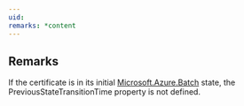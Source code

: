 ```yaml
---
uid: 
remarks: *content
---
```

## Remarks  
 If the certificate is in its initial [Microsoft.Azure.Batch](assetId:///N:Microsoft.Azure.Batch?qualifyHint=False&autoUpgrade=True) state, the PreviousStateTransitionTime              property is not defined.